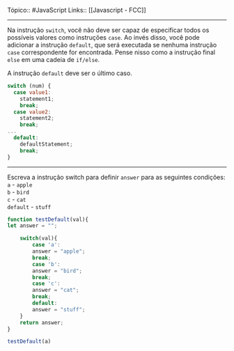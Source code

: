 Tópico:: #JavaScript 
Links:: [[Javascript - FCC]]

---
Na instrução `switch`, você não deve ser capaz de especificar todos os possíveis valores como instruções `case`. Ao invés disso, você pode adicionar a instrução `default`, que será executada se nenhuma instrução `case` correspondente for encontrada. Pense nisso como a instrução final `else` em uma cadeia de `if/else`.

A instrução `default` deve ser o último caso.

```js
switch (num) {
  case value1:
    statement1;
    break;
  case value2:
    statement2;
    break;
...
  default:
    defaultStatement;
    break;
}
```

---

Escreva a instrução switch para definir `answer` para as seguintes condições:  
`a` - `apple`  
`b` - `bird`  
`c` - `cat`  
`default` - `stuff`

```js
function testDefault(val){
let answer = "";

	switch(val){
		case 'a':
		answer = "apple";
		break;
		case 'b':
		answer = "bird";
		break;
		case 'c':
		answer = "cat";
		break;
		default:
		answer = "stuff";
	}
	return answer;
}

testDefault(a)
```
